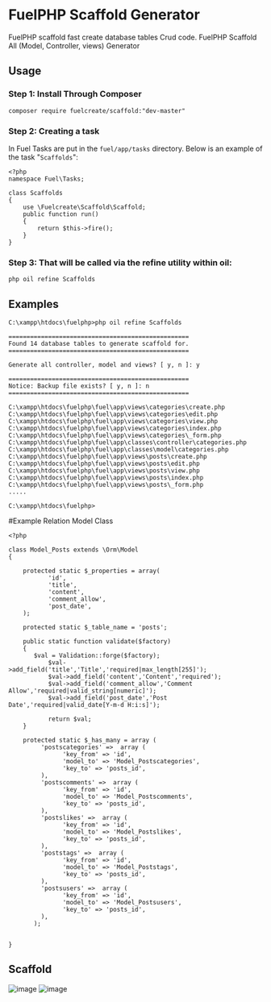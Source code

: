 # FuelPHP Scaffold Generator
FuelPHP scaffold fast create database tables Crud code.
FuelPHP Scaffold All (Model, Controller, views) Generator


## Usage

### Step 1: Install Through Composer

```
composer require fuelcreate/scaffold:"dev-master"
```

### Step 2: Creating a task


In Fuel Tasks are put in the `fuel/app/tasks` directory. Below is an example of the task "`Scaffolds`":

```
<?php 
namespace Fuel\Tasks;

class Scaffolds
{
    use \Fuelcreate\Scaffold\Scaffold;
    public function run()
    {
		return $this->fire();
    }
}
```


### Step 3: That will be called via the refine utility within oil:

~~~
php oil refine Scaffolds
~~~



## Examples

```
C:\xampp\htdocs\fuelphp>php oil refine Scaffolds

==================================================
Found 14 database tables to generate scaffold for.
==================================================

Generate all controller, model and views? [ y, n ]: y

==================================================
Notice: Backup file exists? [ y, n ]: n
==================================================

C:\xampp\htdocs\fuelphp\fuel\app\views\categories\create.php
C:\xampp\htdocs\fuelphp\fuel\app\views\categories\edit.php
C:\xampp\htdocs\fuelphp\fuel\app\views\categories\view.php
C:\xampp\htdocs\fuelphp\fuel\app\views\categories\index.php
C:\xampp\htdocs\fuelphp\fuel\app\views\categories\_form.php
C:\xampp\htdocs\fuelphp\fuel\app\classes\controller\categories.php
C:\xampp\htdocs\fuelphp\fuel\app\classes\model\categories.php
C:\xampp\htdocs\fuelphp\fuel\app\views\posts\create.php
C:\xampp\htdocs\fuelphp\fuel\app\views\posts\edit.php
C:\xampp\htdocs\fuelphp\fuel\app\views\posts\view.php
C:\xampp\htdocs\fuelphp\fuel\app\views\posts\index.php
C:\xampp\htdocs\fuelphp\fuel\app\views\posts\_form.php
.....

C:\xampp\htdocs\fuelphp>
```

#Example Relation Model Class


```
<?php

class Model_Posts extends \Orm\Model
{

	protected static $_properties = array(
           'id',
           'title',
           'content',
           'comment_allow',
           'post_date',
	);

	protected static $_table_name = 'posts';

	public static function validate($factory)
	{
	   $val = Validation::forge($factory);
           $val->add_field('title','Title','required|max_length[255]');
           $val->add_field('content','Content','required');
           $val->add_field('comment_allow','Comment Allow','required|valid_string[numeric]');
           $val->add_field('post_date','Post Date','required|valid_date[Y-m-d H:i:s]');

	       return $val;
	}

    protected static $_has_many = array (
         'postscategories' =>  array (
               'key_from' => 'id',
               'model_to' => 'Model_Postscategories',
               'key_to' => 'posts_id',
         ),
         'postscomments' =>  array (
               'key_from' => 'id',
               'model_to' => 'Model_Postscomments',
               'key_to' => 'posts_id',
         ),
         'postslikes' =>  array (
               'key_from' => 'id',
               'model_to' => 'Model_Postslikes',
               'key_to' => 'posts_id',
         ),
         'poststags' =>  array (
               'key_from' => 'id',
               'model_to' => 'Model_Poststags',
               'key_to' => 'posts_id',
         ),
         'postsusers' =>  array (
               'key_from' => 'id',
               'model_to' => 'Model_Postsusers',
               'key_to' => 'posts_id',
         ),
       );

       
}

```


## Scaffold
![image](http://i66.tinypic.com/be79h.png)
![image](http://i64.tinypic.com/2rdi4xw.png)


